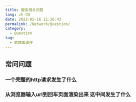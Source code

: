 ```yaml
---
title: 服务相关问题
lang: zh-CN
date: 2022-05-16 11:26:43
permalink: /Network/Question/
category: 
  - Question
tag: 
  - 前端面试仔
---
```


## 常问问题
### 一个完整的http请求发生了什么
### 从浏览器输入url到回车页面渲染出来 这中间发生了什么
